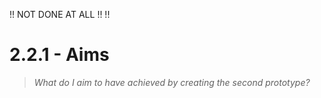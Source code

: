 !! NOT DONE AT ALL
!!
!!

# 2.2.1 - Aims

> _What do I aim to have achieved by creating the second prototype?_
